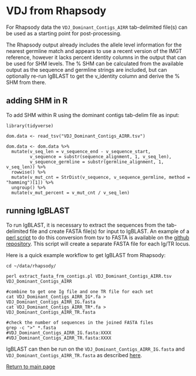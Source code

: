 # VDJ from Rhapsody

For Rhapsody data the `VDJ_Dominant_Contigs_AIRR` tab-delimited file(s) can be used as a starting point for post-processing. 

The Rhapsody output already includes the allele level information for the nearest germline match and appears to use a recent version of the IMGT reference, however it lacks percent identity columns in the output that can be used for SHM levels. The % SHM can be calculated from the available output as the sequence and germline strings are included, but can optionally re-run IgBLAST to get the v_identity column and derive the % SHM from there.

## adding SHM in R

To add SHM within R using the dominant contigs tab-delim file as input:
```
library(tidyverse)

dom.data <- read_tsv("VDJ_Dominant_Contigs_AIRR.tsv")

dom.data <- dom.data %>%
  mutate(v_seq_len = v_sequence_end - v_sequence_start,
         v_sequence = substr(sequence_alignment, 1, v_seq_len),
         v_sequence_germline = substr(germline_alignment, 1, v_seq_len)) %>%
  rowwise() %>%
  mutate(v_mut_cnt = StrDist(v_sequence, v_sequence_germline, method = "hamming")[1]) %>%
  ungroup() %>%
  mutate(v_mut_percent = v_mut_cnt / v_seq_len)

```


## running IgBLAST

To run IgBLAST, it is necessary to extract the sequences from the tab-delimited file and create FASTA file(s) for input to IgBLAST. An example of a [perl script](https://github.com/kjlj/scRNA-seq_VDJ/blob/main/scripts/extract_fasta_frm_contigs.pl) to do this conversion from tsv to FASTA is available on the [github repository](https://github.com/kjlj/scRNA-seq_VDJ). This script will create a separate FASTA file for each Ig/TR locus.

Here is a quick example workflow to get IgBLAST from Rhapsody:
```
cd ~/data/rhapsody/

perl extract_fasta_frm_contigs.pl VDJ_Dominant_Contigs_AIRR.tsv VDJ_Dominant_Contigs_AIRR

#combine to get one Ig file and one TR file for each set
cat VDJ_Dominant_Contigs_AIRR_IG*.fa > VDJ_Dominant_Contigs_AIRR_IG.fasta
cat VDJ_Dominant_Contigs_AIRR_TR*.fa > VDJ_Dominant_Contigs_AIRR_TR.fasta

#check the number of sequences in the joined FASTA files
grep -c ">" *.fasta
#VDJ_Dominant_Contigs_AIRR_IG.fasta:XXXX
#VDJ_Dominant_Contigs_AIRR_TR.fasta:XXXX
```

IgBLAST can then be run on the `VDJ_Dominant_Contigs_AIRR_IG.fasta` and `VDJ_Dominant_Contigs_AIRR_TR.fasta` as described [here](running_igblast.md).

[Return to main page](https://kjlj.github.io/scRNA-seq_VDJ/index.html)
